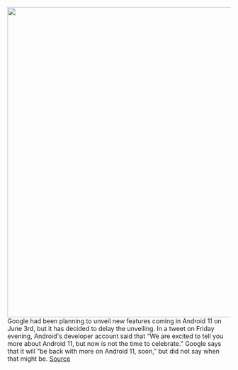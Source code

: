 <img src='https://cdn.vox-cdn.com/thumbor/HcRQ2V7Z_cEQuQQ51s9OCHGGJXA=/0x0:2040x1360/1200x800/filters:focal(857x517:1183x843)/cdn.vox-cdn.com/uploads/chorus_image/image/66875145/acastro_200219_1777_android_11_0001.0.jpg' width='700px' /><br/>
Google had been planning to unveil new features coming in Android 11 on June 3rd, but it has decided to delay the unveiling. In a tweet on Friday evening, Android's developer account said that “We are excited to tell you more about Android 11, but now is not the time to celebrate.” Google says that it will “be back with more on Android 11, soon,” but did not say when that might be.
<a href='https://www.theverge.com/2020/5/30/21275399/google-delays-android-11-beta-announcement-protests-george-floyd'> Source <a/>